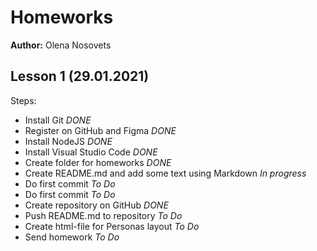 # Homeworks

**Author:** Olena Nosovets

## Lesson 1 (29.01.2021)

Steps:

* Install Git *DONE*
* Register on GitHub and Figma *DONE*
* Install NodeJS *DONE*
* Install Visual Studio Code *DONE*
* Create folder for homeworks *DONE*
* Create README.md and add some text using Markdown *In progress*
* Do first commit *To Do*
* Do first commit *To Do*
* Create repository on GitHub *DONE*
* Push README.md to repository *To Do*
* Create html-file for Personas layout *To Do*
* Send homework *To Do*